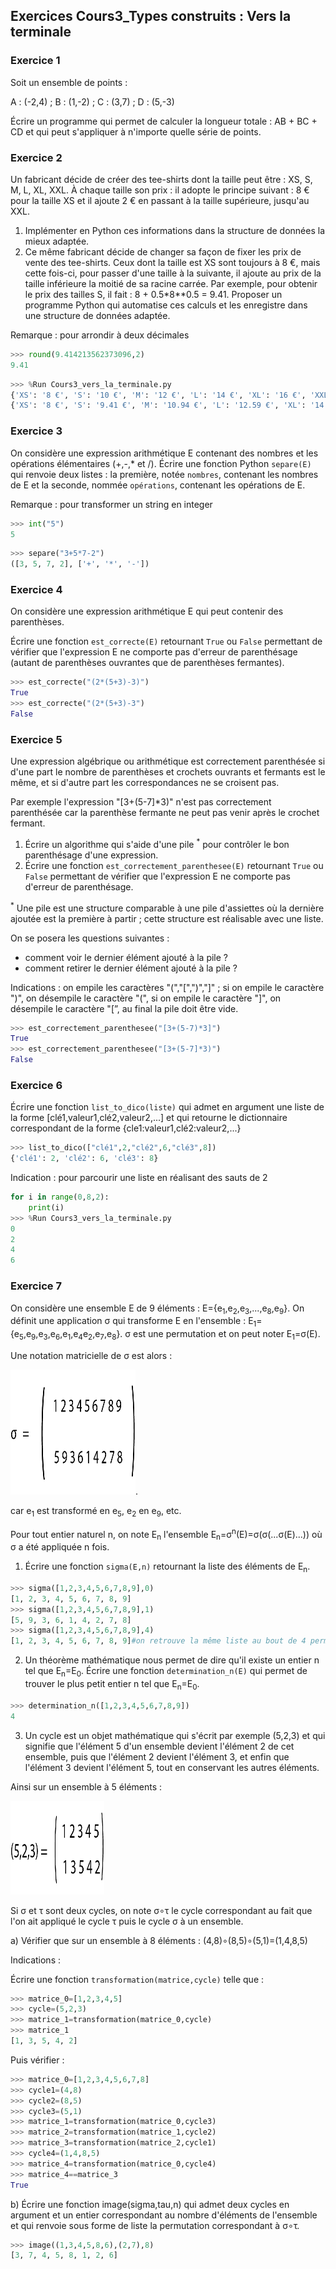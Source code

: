 ## Exercices Cours3_Types construits : Vers la terminale

### Exercice 1

Soit un ensemble de points :

A : (-2,4) ; B : (1,-2) ; C : (3,7) ; D : (5,-3)

Écrire un programme qui permet de calculer la longueur totale : AB + BC + CD et qui peut s'appliquer à n'importe quelle série de points.


### Exercice 2

Un fabricant décide de créer des tee-shirts dont la taille peut être : XS, S, M, L, XL, XXL.
À chaque taille son prix : il adopte le principe suivant : 8 € pour la taille XS et il ajoute 2 € en passant à la taille supérieure, jusqu'au XXL.

1. Implémenter en Python ces informations dans la structure de données la mieux adaptée.
2. Ce même fabricant décide de changer sa façon de fixer les prix de vente des tee-shirts. Ceux dont la taille est XS sont toujours à 8 €, mais cette fois-ci, pour passer d'une taille à la suivante, il ajoute au prix de la taille inférieure la moitié de sa racine carrée.
Par exemple, pour obtenir le prix des tailles S, il fait : 8 + 0.5*8**0.5 = 9.41.
Proposer un programme Python qui automatise ces calculs et les enregistre dans une structure de données adaptée.

Remarque : pour arrondir à deux décimales

```Python
>>> round(9.414213562373096,2)
9.41
```

```Python
>>> %Run Cours3_vers_la_terminale.py
{'XS': '8 €', 'S': '10 €', 'M': '12 €', 'L': '14 €', 'XL': '16 €', 'XXL': '18 €'}
{'XS': '8 €', 'S': '9.41 €', 'M': '10.94 €', 'L': '12.59 €', 'XL': '14.36 €', 'XXL': '16.25 €'}
```

### Exercice 3

On considère une expression arithmétique E contenant des nombres et les opérations élémentaires (+,-,* et /).
Écrire une fonction Python `separe(E)` qui renvoie deux listes : la première, notée `nombres`, contenant les nombres de E et la seconde, nommée `opérations`, contenant les opérations de E.

Remarque : pour transformer un string en integer

```Python
>>> int("5")
5
```

```Python
>>> separe("3+5*7-2")
([3, 5, 7, 2], ['+', '*', '-'])
```

### Exercice 4

On considère une expression arithmétique E qui peut contenir des parenthèses.

Écrire une fonction `est_correcte(E)` retournant `True` ou `False` permettant de vérifier que l'expression E ne comporte pas d'erreur de parenthésage (autant de parenthèses ouvrantes que de parenthèses fermantes).

```Python
>>> est_correcte("(2*(5+3)-3)")
True
>>> est_correcte("(2*(5+3)-3")
False
```
### Exercice 5

Une expression algébrique ou arithmétique est correctement parenthésée si d'une part le nombre de parenthèses et crochets ouvrants et fermants est le même, et si d'autre part les correspondances ne se croisent pas.

Par exemple l'expression "[3+(5-7]*3)" n'est pas correctement parenthésée car la parenthèse fermante ne peut pas venir après le crochet fermant.

1. Écrire un algorithme qui s'aide d'une pile <sup>*</sup> pour contrôler le bon parenthésage d'une expression.
2. Écrire une fonction `est_correctement_parenthesee(E)` retournant `True` ou `False` permettant de vérifier que l'expression E ne comporte pas d'erreur de parenthésage.


<sup>*</sup> Une pile est une structure comparable à une pile d'assiettes où la dernière ajoutée est la première à partir ; cette structure est réalisable avec une liste. 

On se posera les questions suivantes : 

- comment voir le dernier élément ajouté à la pile ? 
- comment retirer le dernier élément ajouté à la pile ?

Indications : on empile les caractères "(","[",")","]" ; si on empile le caractère ")", on désempile le caractère "(", si on empile le caractère "]", on désempile le caractère "[”, au final la pile doit être vide.

```Python
>>> est_correctement_parenthesee("[3+(5-7)*3]")
True
>>> est_correctement_parenthesee("[3+(5-7]*3)")
False
```

### Exercice 6

Écrire une fonction `list_to_dico(liste)` qui admet en argument une liste de la forme [clé1,valeur1,clé2,valeur2,...] et qui retourne le dictionnaire correspondant de la forme {cle1:valeur1,clé2:valeur2,...}

```Python
>>> list_to_dico(["clé1",2,"clé2",6,"clé3",8])
{'clé1': 2, 'clé2': 6, 'clé3': 8}
```

Indication : pour parcourir une liste en réalisant des sauts de 2

```Python
for i in range(0,8,2):
    print(i)
>>> %Run Cours3_vers_la_terminale.py
0
2
4
6
```

### Exercice 7

On considère une ensemble E de 9 éléments : E={e<sub>1</sub>,e<sub>2</sub>,e<sub>3</sub>,...,e<sub>8</sub>,e<sub>9</sub>}.
On définit une application σ qui transforme E en l'ensemble : 
E<sub>1</sub>={e<sub>5</sub>,e<sub>9</sub>,e<sub>3</sub>,e<sub>6</sub>,e<sub>1</sub>,e<sub>4</sub>e<sub>2</sub>,e<sub>7</sub>,e<sub>8</sub>}.
σ est une permutation et on peut noter E<sub>1</sub>=σ(E).  

Une notation matricielle de σ est alors : 

<img width="200" height="200" src="assets/matrice_exercice_cour3_vers_terminale.png">. 

car e<sub>1</sub> est transformé en e<sub>5</sub>, e<sub>2</sub> en e<sub>9</sub>, etc.  

Pour tout entier naturel n, on note E<sub>n</sub> l'ensemble E<sub>n</sub>=σ<sup>n</sup>(E)=σ(σ(...σ(E)...)) où σ a été appliquée n fois.

1. Écrire une fonction `sigma(E,n)` retournant la liste des éléments de E<sub>n</sub>.
```Python
>>> sigma([1,2,3,4,5,6,7,8,9],0)
[1, 2, 3, 4, 5, 6, 7, 8, 9]
>>> sigma([1,2,3,4,5,6,7,8,9],1)
[5, 9, 3, 6, 1, 4, 2, 7, 8]
>>> sigma([1,2,3,4,5,6,7,8,9],4)
[1, 2, 3, 4, 5, 6, 7, 8, 9]#on retrouve la même liste au bout de 4 permutations
```
2. Un théorème mathématique nous permet de dire qu'il existe un entier n tel que E<sub>n</sub>=E<sub>0</sub>.
Écrire une fonction `determination_n(E)` qui permet de trouver le plus petit entier n tel que E<sub>n</sub>=E<sub>0</sub>.
```Python
>>> determination_n([1,2,3,4,5,6,7,8,9])
4
```
3. Un cycle est un objet mathématique qui s'écrit par exemple (5,2,3) et qui signifie que l'élément 5 d'un ensemble devient l'élément 2 de cet ensemble, puis que l'élément 2 devient l'élément 3, et enfin que l'élément 3 devient l'élément 5, tout en conservant les autres éléments.

Ainsi sur un ensemble à 5 éléments :

<img width="150" height="150" src="assets/cycle_exercice_cour3_vers_terminale.png">

Si σ et τ sont deux cycles, on note σ∘τ le cycle correspondant au fait que l'on ait appliqué le cycle τ puis le cycle σ à un ensemble.

a) Vérifier que sur un ensemble à 8 éléments :
(4,8)∘(8,5)∘(5,1)=(1,4,8,5)

Indications :

Écrire une fonction `transformation(matrice,cycle)` telle que :
```Python
>>> matrice_0=[1,2,3,4,5]
>>> cycle=(5,2,3)
>>> matrice_1=transformation(matrice_0,cycle)
>>> matrice_1
[1, 3, 5, 4, 2]
```
Puis vérifier :

```Python
>>> matrice_0=[1,2,3,4,5,6,7,8]
>>> cycle1=(4,8)
>>> cycle2=(8,5)
>>> cycle3=(5,1)
>>> matrice_1=transformation(matrice_0,cycle3)
>>> matrice_2=transformation(matrice_1,cycle2)
>>> matrice_3=transformation(matrice_2,cycle1)
>>> cycle4=(1,4,8,5)
>>> matrice_4=transformation(matrice_0,cycle4)
>>> matrice_4==matrice_3
True
```
b) Écrire une fonction image(sigma,tau,n) qui admet deux cycles en argument et un entier correspondant au nombre d'éléments de l'ensemble et qui renvoie sous forme de liste la permutation correspondant à σ∘τ.

```Python
>>> image((1,3,4,5,8,6),(2,7),8)
[3, 7, 4, 5, 8, 1, 2, 6]
```


